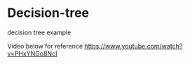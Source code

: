 # Decision-tree
decision tree example

Video below for reference
https://www.youtube.com/watch?v=PHxYNGo8NcI
